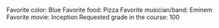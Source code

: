 Favorite color: Blue 
Favorite food: Pizza
Favorite musician/band: Eminem 
Favorite movie: Inception
Requested grade in the course: 100
